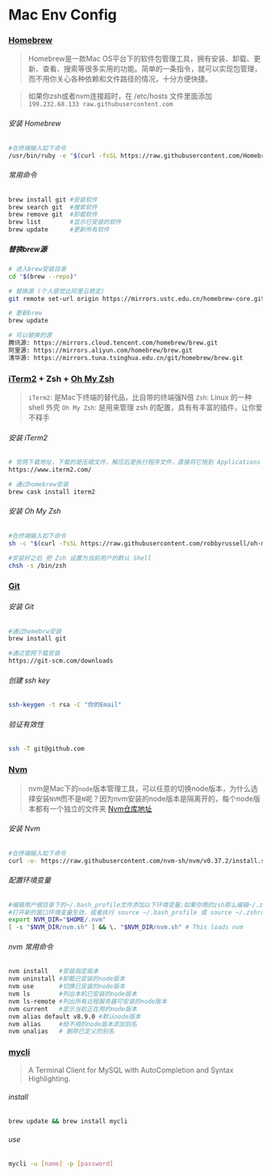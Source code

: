 # Mac Env Config

### [Homebrew](https://brew.sh/)

> Homebrew是一款Mac OS平台下的软件包管理工具，拥有安装、卸载、更新、查看、搜索等很多实用的功能。简单的一条指令，就可以实现包管理，而不用你关心各种依赖和文件路径的情况，十分方便快捷。

> 如果你zsh或者nvm连接超时，在 /etc/hosts 文件里面添加 `199.232.68.133 raw.githubusercontent.com`


###### 安装 Homebrew

```bash
#在终端输入如下命令
/usr/bin/ruby -e "$(curl -fsSL https://raw.githubusercontent.com/Homebrew/install/master/install)"
```

###### 常用命令
```bash
brew install git #安装软件
brew search git  #搜索软件
brew remove git  #卸载软件
brew list        #显示已安装的软件
brew update      #更新所有软件
```
#####  替换brew源

```bash
# 进入brew安装目录
cd "$(brew --repo)"

# 替换源 (个人感觉比阿里云稳定)
git remote set-url origin https://mirrors.ustc.edu.cn/homebrew-core.git

# 更新brew
brew update

# 可以替换的源
腾讯源: https://mirrors.cloud.tencent.com/homebrew/brew.git
阿里源: https://mirrors.aliyun.com/homebrew/brew.git
清华源: https://mirrors.tuna.tsinghua.edu.cn/git/homebrew/brew.git
```

### [iTerm2](https://www.iterm2.com/) +  Zsh + [Oh My Zsh](https://github.com/robbyrussell/oh-my-zsh)

>`iTerm2`: 是Mac下终端的替代品，比自带的终端强N倍
>`Zsh`: Linux 的一种 shell 外壳
>`Oh My Zsh`: 是用来管理 zsh 的配置，具有有丰富的插件，让你爱不释手

###### 安装 iTerm2
```bash
# 官网下载地址，下载的是压缩文件，解压后是执行程序文件，直接将它拖到 Applications 目录下
https://www.iterm2.com/

# 通过homebrew安装
brew cask install iterm2
```
###### 安装 Oh My Zsh

```bash
#在终端输入如下命令
sh -c "$(curl -fsSL https://raw.githubusercontent.com/robbyrussell/oh-my-zsh/master/tools/install.sh)"

#安装好之后 把 Zsh 设置为当前用户的默认 Shell
chsh -s /bin/zsh
```



### [Git](https://git-scm.com/)

###### 安装 Git
```bash
#通过homebrw安装
brew install git

#通过官网下载安装
https://git-scm.com/downloads
```
###### 创建 ssh key
```bash
ssh-keygen -t rsa -C "你的Email"
```
###### 验证有效性
```bash
ssh -T git@github.com
```

### [Nvm](https://github.com/creationix/nvm)
> nvm是Mac下的`node`版本管理工具，可以任意的切换node版本，为什么选择安装`NVM`而不是`N`呢？因为nvm安装的node版本是隔离开的，每个node版本都有一个独立的文件夹
> [Nvm仓库地址](https://github.com/creationix/nvm)

###### 安装 Nvm

```bash
#在终端输入如下命令
curl -o- https://raw.githubusercontent.com/nvm-sh/nvm/v0.37.2/install.sh | bash
```
###### 配置环境变量
```bash
#编辑用户根目录下的~/.bash_profile文件添加以下环境变量;如果你用的zsh那么编辑~/.zshrc
#打开新的窗口环境变量生效，或者执行 source ~/.bash_profile 或 source ~/.zshrc 及时生效
export NVM_DIR="$HOME/.nvm"
[ -s "$NVM_DIR/nvm.sh" ] && \. "$NVM_DIR/nvm.sh" # This loads nvm
```
###### nvm 常用命令
```bash
nvm install   #安装指定版本
nvm uninstall #卸载已安装的node版本
nvm use       #切换已安装的node版本
nvm ls        #列出本机已安装的node版本
nvm ls-remote #列出所有远程服务器可安装的node版本
nvm current   #显示当前正在用的node版本
nvm alias default v8.9.0 #默认node版本
nvm alias     #给不用的node版本添加别名
nvm unalias   # 删除已定义的别名
```

### [mycli](https://github.com/dbcli/mycli)
> A Terminal Client for MySQL with AutoCompletion and Syntax Highlighting.

###### install
```bash
brew update && brew install mycli
```

###### use
```bash
mycli -u [name] -p [password]
```





